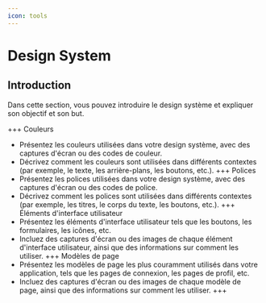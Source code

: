 ```yaml
---
icon: tools
---
```

# Design System

## Introduction
Dans cette section, vous pouvez introduire le design système et expliquer son objectif et son but.

+++ Couleurs
- Présentez les couleurs utilisées dans votre design système, avec des captures d'écran ou des codes de couleur.
- Décrivez comment les couleurs sont utilisées dans différents contextes (par exemple, le texte, les arrière-plans, les boutons, etc.).
+++ Polices
- Présentez les polices utilisées dans votre design système, avec des captures d'écran ou des codes de police.
- Décrivez comment les polices sont utilisées dans différents contextes (par exemple, les titres, le corps du texte, les boutons, etc.).
+++ Éléments d'interface utilisateur
- Présentez les éléments d'interface utilisateur tels que les boutons, les formulaires, les icônes, etc.
- Incluez des captures d'écran ou des images de chaque élément d'interface utilisateur, ainsi que des informations sur comment les utiliser.
+++ Modèles de page
- Présentez les modèles de page les plus couramment utilisés dans votre application, tels que les pages de connexion, les pages de profil, etc.
- Incluez des captures d'écran ou des images de chaque modèle de page, ainsi que des informations sur comment les utiliser.
+++